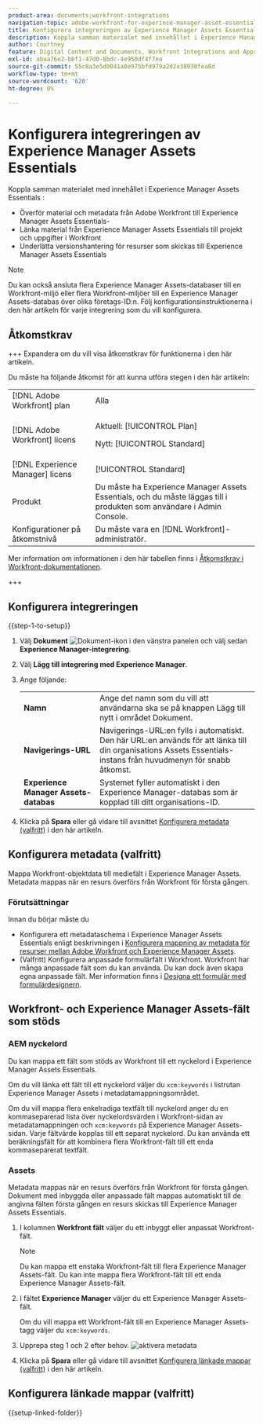 ```yaml
---
product-area: documents;workfront-integrations
navigation-topic: adobe-workfront-for-experince-manager-asset-essentials
title: Konfigurera integreringen av Experience Manager Assets Essentials
description: Koppla samman materialet med innehållet i Experience Manager Assets Essentials.
author: Courtney
feature: Digital Content and Documents, Workfront Integrations and Apps
exl-id: abaa76e2-bbf1-47d0-8bdc-4e950df4f7ea
source-git-commit: 55c8a3e5d0041a0e975bfd979a2d2e38930fea8d
workflow-type: tm+mt
source-wordcount: '620'
ht-degree: 0%

---
```


# Konfigurera integreringen av Experience Manager Assets Essentials

Koppla samman materialet med innehållet i Experience Manager Assets Essentials &#x200B;:

* Överför material och metadata från Adobe Workfront till Experience Manager Assets Essentials-&#x200B;
* Länka material från Experience Manager Assets Essentials till projekt och uppgifter i Workfront &#x200B;
* Underlätta versionshantering för resurser som skickas till Experience Manager Assets Essentials

>[!NOTE]
>
>Du kan också ansluta flera Experience Manager Assets-databaser till en Workfront-miljö eller flera Workfront-miljöer till en Experience Manager Assets-databas över olika företags-ID:n. Följ konfigurationsinstruktionerna i den här artikeln för varje integrering som du vill konfigurera.

## Åtkomstkrav

+++ Expandera om du vill visa åtkomstkrav för funktionerna i den här artikeln.

Du måste ha följande åtkomst för att kunna utföra stegen i den här artikeln:

<table>
  <tr>
   <td>[!DNL Adobe Workfront] plan
   </td>
   <td>Alla
   </td>
  </tr>
  <tr>
   <td>[!DNL Adobe Workfront] licens
   </td>
   <td><p>Aktuell: [!UICONTROL Plan]</p>
   <p>Nytt: [!UICONTROL Standard]</p></td>
  </tr>
  <tr>
   <td>[!DNL Experience Manager] licens
   </td>
   <td>[!UICONTROL Standard]
   </td>
  </tr>
  <tr>
   <td>Produkt
   </td>
   <td>Du måste ha Experience Manager Assets Essentials, och du måste läggas till i produkten som användare i Admin Console.
   </td>
  </tr>
  <tr>
   <td>Konfigurationer på åtkomstnivå
   </td>
   <td>Du måste vara en [!DNL Workfront]-administratör.
   </td>
  </tr>
</table>

Mer information om informationen i den här tabellen finns i [Åtkomstkrav i Workfront-dokumentationen](/help/quicksilver/administration-and-setup/add-users/access-levels-and-object-permissions/access-level-requirements-in-documentation.md).

+++

## Konfigurera integreringen

{{step-1-to-setup}}

1. Välj **Dokument** ![Dokument-ikon](assets/document-icon.png) i den vänstra panelen och välj sedan **Experience Manager-integrering**.
1. Välj **Lägg till integrering med Experience Manager**.
1. Ange följande:

   <table>
   <tr>
      <td><strong>Namn</strong>
      </td>
      <td>Ange det namn som du vill att användarna ska se på knappen Lägg till nytt i området Dokument.
      </td>
   </tr>
   <tr>
      <td><strong>Navigerings-URL</strong>
      </td>
      <td>Navigerings-URL:en fylls i automatiskt. Den här URL:en används för att länka till din organisations Assets Essentials-instans från huvudmenyn för snabb åtkomst.
      </td>
   </tr>
   <tr>
      <td>
      <strong>Experience Manager Assets-databas</strong>
      </td>
      <td>
      Systemet fyller automatiskt i den Experience Manager-databas som är kopplad till ditt organisations-ID.
      </td>
   </tr>
   </table>

1. Klicka på **Spara** eller gå vidare till avsnittet [Konfigurera metadata (valfritt)](#set-up-metadata-optional) i den här artikeln.


## Konfigurera metadata (valfritt)

Mappa Workfront-objektdata till mediefält i Experience Manager Assets. Metadata mappas när en resurs överförs från Workfront för första gången.


### Förutsättningar

Innan du börjar måste du

* Konfigurera ett metadataschema i Experience Manager Assets Essentials enligt beskrivningen i [Konfigurera mappning av metadata för resurser mellan Adobe Workfront och Experience Manager Assets](https://experienceleague.adobe.com/docs/experience-manager-cloud-service/content/assets/integrations/configure-asset-metadata-mapping.html?lang=en).
* (Valfritt) Konfigurera anpassade formulärfält i Workfront. Workfront har många anpassade fält som du kan använda. Du kan dock även skapa egna anpassade fält. Mer information finns i [Designa ett formulär med formulärdesignern](/help/quicksilver/administration-and-setup/customize-workfront/create-manage-custom-forms/form-designer/design-a-form/design-a-form.md).

## Workfront- och Experience Manager Assets-fält som stöds

### AEM nyckelord

Du kan mappa ett fält som stöds av Workfront till ett nyckelord i Experience Manager Assets Essentials.

Om du vill länka ett fält till ett nyckelord väljer du `xcm:keywords` i listrutan Experience Manager Assets i metadatamappningsområdet.

Om du vill mappa flera enkelradiga textfält till nyckelord anger du en kommaseparerad lista över nyckelordsvärden i Workfront-sidan av metadatamappningen och `xcm:keywords` på Experience Manager Assets-sidan. Varje fältvärde kopplas till ett separat nyckelord. Du kan använda ett beräkningsfält för att kombinera flera Workfront-fält till ett enda kommaseparerat textfält.

<!--
Look for essentials article
For more information on keywords in Experience Manager Assets, including how to create and manage keywords, see [Administering Tags]( https://experienceleague.adobe.com/docs/experience-manager-64/administering/contentmanagement/tags.html?lang=en).
-->


### Assets

Metadata mappas när en resurs överförs från Workfront för första gången. Dokument med inbyggda eller anpassade fält mappas automatiskt till de angivna fälten första gången en resurs skickas till Experience Manager Assets Essentials.

1. I kolumnen **Workfront fält** väljer du ett inbyggt eller anpassat Workfront-fält.

   >[!NOTE]
   >
   >Du kan mappa ett enstaka Workfront-fält till flera Experience Manager Assets-fält. Du kan inte mappa flera Workfront-fält till ett enda Experience Manager Assets-fält.

1. I fältet **Experience Manager** väljer du ett Experience Manager Assets-fält.

   Om du vill mappa ett Workfront-fält till en Experience Manager Assets-tagg väljer du `xcm:keywords`.

1. Upprepa steg 1 och 2 efter behov.
   ![aktivera metadata](assets/metadata-assets-essentials.png)
1. Klicka på **Spara** eller gå vidare till avsnittet [Konfigurera länkade mappar (valfritt)](#set-up-linked-folders-optional) i den här artikeln.


## Konfigurera länkade mappar (valfritt)

{{setup-linked-folder}}
